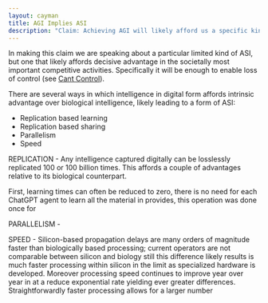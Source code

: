 ```yaml
---
layout: cayman
title: AGI Implies ASI
description: "Claim: Achieving AGI will likely afford us a specific kind of ASI at nearly the same time."
---
```



In making this claim we are speaking about a particular limited kind of ASI, but one that likely affords decisive advantage in the societally most important competitive activities.  Specifically it will be enough to enable loss of control (see [Cant Control](/ASIO/Cant_Control)).

There are several ways in which intelligence in digital form affords intrinsic advantage over biological intelligence, likely leading to a form of ASI:
- Replication based learning
- Replication based sharing
- Parallelism
- Speed

REPLICATION - Any intelligence captured digitally can be losslessly replicated 100 or 100 billion times.  This affords a couple of advantages relative to its biological counterpart.

First, learning times can often be reduced to zero, there is no need for each ChatGPT agent to learn all the material in provides, this operation was done once for 

PARALLELISM - 

SPEED - Silicon-based propagation delays are many orders of magnitude faster than biologically based processing; current operators are not comparable between silicon and biology still this difference likely results is much faster processing within silicon in the limit as specialized hardware is developed.  Moreover processing speed continues to improve year over year in at a reduce exponential rate yielding ever greater differences.  Straightforwardly faster processing allows for a larger number 

